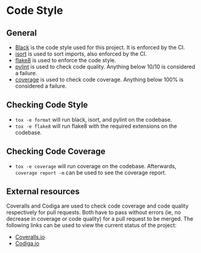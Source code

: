 # Code Style

## General

* [Black](https://black.readthedocs.io/en/stable/) is the code style used for this project. It is enforced by the CI.
* [isort](https://pycqa.github.io/isort/) is used to sort imports, also enforced by the CI.
* [flake8](https://flake8.pycqa.org/en/latest/) is used to enforce the code style.
* [pylint](https://pylint.org/) is used to check code quality. Anything below 10/10 is considered a failure.
* [coverage](https://coverage.readthedocs.io/en/latest/) is used to check code coverage. Anything below 100% is considered a failure.

## Checking Code Style

* `tox -e format` will run black, isort, and pylint on the codebase.
* `tox -e flake8` will run flake8 with the required extensions on the codebase.

## Checking Code Coverage

* `tox -e coverage` will run coverage on the codebase. Afterwards, `coverage report -m` can be used to see the coverage report.

## External resources

Coveralls and Codiga are used to check code coverage and code quality respectively for pull requests. Both have to pass without errors (ie, no decrease in coverage or code quality) for a pull request to be merged. The following links can be used to view the current status of the project:

* [Coveralls.io](https://coveralls.io/github/hubuum/hubuum?branch=main)
* [Codiga.io](https://app.codiga.io/hub/project/35582/hubuum)